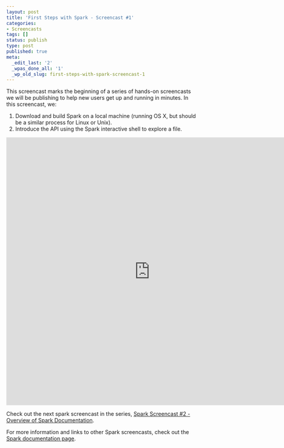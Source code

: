 ```yaml
---
layout: post
title: 'First Steps with Spark - Screencast #1'
categories:
- Screencasts
tags: []
status: publish
type: post
published: true
meta:
  _edit_last: '2'
  _wpas_done_all: '1'
  _wp_old_slug: first-steps-with-spark-screencast-1
---
```

This screencast marks the beginning of a series of hands-on screencasts we will be publishing to help new users get up and running in minutes. In this screencast, we:
<ol>
  <li>Download and build Spark on a local machine (running OS X, but should be a similar process for Linux or Unix).</li>
  <li>Introduce the API using the Spark interactive shell to explore a file.</li>
</ol>

<div class="video-container video-square shadow"><iframe width="755" height="705" src="http://www.youtube.com/embed/bWorBGOFBWY?autohide=0&showinfo=0&list=PL-x35fyliRwhKT-NpTKprPW1bkbdDcTTW" frameborder="0" allowfullscreen></iframe></div>

Check out the next spark screencast in the series, <a href="{{site.url}}screencasts/2-spark-documentation-overview.html">Spark Screencast #2 - Overview of Spark Documentation</a>.

For more information and links to other Spark screencasts, check out the <a href="{{site.url}}documentation.html">Spark documentation page</a>.
